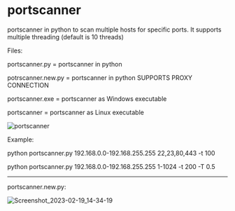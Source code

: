 # portscanner
portscanner in python to scan multiple hosts for specific ports.
It supports multiple threading (default is 10 threads)

Files:

portscanner.py = portscanner in python

potrscanner.new.py = portscanner in python SUPPORTS PROXY CONNECTION

portscanner.exe = portscanner as Windows executable

portscanner = portscanner as Linux executable

![portscanner](https://user-images.githubusercontent.com/121404035/219865746-b3d634e7-47f5-4e8f-a490-244c69cb460c.png)


Example:

python portscanner.py 192.168.0.0-192.168.255.255 22,23,80,443 -t 100

python portscanner.py 192.168.0.0-192.168.255.255 1-1024 -t 200 -T 0.5

--------------------------------------------------------------------------------

portscanner.new.py:

![Screenshot_2023-02-19_14-34-19](https://user-images.githubusercontent.com/121404035/219952199-5bea0213-da70-4d96-9f86-30455eb4eb27.png)

